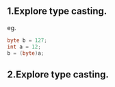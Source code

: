 ## 1.Explore type casting.
eg.
``` java
byte b = 127;
int a = 12;
b = (byte)a;
```

## 2.Explore type casting.